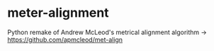 # meter-alignment
Python remake of Andrew McLeod's metrical alignment algorithm -> https://github.com/apmcleod/met-align
